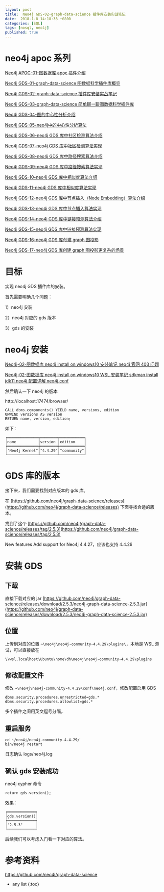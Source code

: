 ```yaml
---
layout: post
title:  Neo4j GDS-02-graph-data-science 插件库安装实战笔记
date:  2018-1-8 14:18:33 +0800
categories: [SQL]
tags: [nosql, neo4j]
published: true
---
```



# neo4j apoc 系列

[Neo4j APOC-01-图数据库 apoc 插件介绍](https://houbb.github.io/2018/01/08/neo4j-plugins-apoc-01-intro)

[Neo4j GDS-01-graph-data-science 图数据科学插件库概览](https://houbb.github.io/2018/01/08/neo4j-plugins-gds-01-overview)

[Neo4j GDS-02-graph-data-science 插件库安装实战笔记](https://houbb.github.io/2018/01/08/neo4j-plugins-gds-02-install-inaction)

[Neo4j GDS-03-graph-data-science 简单聊一聊图数据科学插件库](https://houbb.github.io/2018/01/08/neo4j-plugins-gds-03-intro-chat)

[Neo4j GDS-04-图的中心性分析介绍](https://houbb.github.io/2018/01/08/neo4j-plugins-gds-04-chat-middle-analysis-intro)

[Neo4j GDS-05-neo4j中的中心性分析算法](https://houbb.github.io/2018/01/08/neo4j-plugins-gds-04-chat-middle-analysis-impl)

[Neo4j GDS-06-neo4j GDS 库中社区检测算法介绍](https://houbb.github.io/2018/01/08/neo4j-plugins-gds-06-chat-community-detection-intro)

[Neo4j GDS-07-neo4j GDS 库中社区检测算法实现](https://houbb.github.io/2018/01/08/neo4j-plugins-gds-07-chat-community-detection-impl)

[Neo4j GDS-08-neo4j GDS 库中路径搜索算法介绍](https://houbb.github.io/2018/01/08/neo4j-plugins-gds-08-chat-path-search-intro)

[Neo4j GDS-09-neo4j GDS 库中路径搜索算法实现](https://houbb.github.io/2018/01/08/neo4j-plugins-gds-09-chat-path-search-impl)

[Neo4j GDS-10-neo4j GDS 库中相似度算法介绍](https://houbb.github.io/2018/01/08/neo4j-plugins-gds-10-chat-similar-intro)

[Neo4j GDS-11-neo4j GDS 库中相似度算法实现](https://houbb.github.io/2018/01/08/neo4j-plugins-gds-11-chat-similar-impl)

[Neo4j GDS-12-neo4j GDS 库中节点插入（Node Embedding）算法介绍](https://houbb.github.io/2018/01/08/neo4j-plugins-gds-12-chat-node-embedding-intro)

[Neo4j GDS-13-neo4j GDS 库中节点插入算法实现](https://houbb.github.io/2018/01/08/neo4j-plugins-gds-13-chat-node-embedding-impl)

[Neo4j GDS-14-neo4j GDS 库中链接预测算法介绍](https://houbb.github.io/2018/01/08/neo4j-plugins-gds-14-chat-link-pre-intro)

[Neo4j GDS-15-neo4j GDS 库中链接预测算法实现](https://houbb.github.io/2018/01/08/neo4j-plugins-gds-15-chat-link-pre-impl)

[Neo4j GDS-16-neo4j GDS 库创建 graph 图投影](https://houbb.github.io/2018/01/08/neo4j-plugins-gds-16-chat-create-graph)

[Neo4j GDS-17-neo4j GDS 库创建 graph 图投影更复杂的场景](https://houbb.github.io/2018/01/08/neo4j-plugins-gds-17-chat-create-graph-more)

# 目标

实现 neo4j GDS 插件库的安装。

首先需要明确几个问题：

1）neo4j 安装

2）neo4j 对应的 gds 版本

3）gds 的安装


# neo4j 安装

[Neo4j-02-图数据库 neo4j install on windows10 安装笔记 neo4j 官网 403 问题](https://houbb.github.io/2018/01/08/neo4j-02-windows10-install)

[Neo4j-02-图数据库 neo4j install on windows10 WSL 安装笔记 sdkman install jdk11 neo4j 配置详解 neo4j.conf](https://houbb.github.io/2018/01/08/neo4j-02-windows10-install-WSL)

然后确认一下 neo4j 的版本

http://localhost:17474/browser/

```
CALL dbms.components() YIELD name, versions, edition
UNWIND versions AS version
RETURN name, version, edition;
```

如下：

```
╒══════════════╤════════╤═══════════╕
│name          │version │edition    │
╞══════════════╪════════╪═══════════╡
│"Neo4j Kernel"│"4.4.29"│"community"│
└──────────────┴────────┴───────────┘
```

# GDS 库的版本

接下来，我们需要找到对应版本的 gds 库。

在 [https://github.com/neo4j/graph-data-science/releases](https://github.com/neo4j/graph-data-science/releases) 下面寻找合适的版本。

找到了这个 [https://github.com/neo4j/graph-data-science/releases/tag/2.5.3](https://github.com/neo4j/graph-data-science/releases/tag/2.5.3)

New features Add support for Neo4j 4.4.27，应该也支持 4.4.29

# 安装 GDS

## 下载

直接下载对应的 jar [https://github.com/neo4j/graph-data-science/releases/download/2.5.3/neo4j-graph-data-science-2.5.3.jar](https://github.com/neo4j/graph-data-science/releases/download/2.5.3/neo4j-graph-data-science-2.5.3.jar)

## 位置

上传到对应的位置 `~\neo4j\neo4j-community-4.4.29\plugins\`，本地是 WSL 测试，可以直接放在

```
\\wsl.localhost\Ubuntu\home\dh\neo4j\neo4j-community-4.4.29\plugins
```

## 修改配置文件

修改 `~\neo4j\neo4j-community-4.4.29\conf\neo4j.conf`，修改配置启用 GDS


```properties
dbms.security.procedures.unrestricted=gds.*
dbms.security.procedures.allowlist=gds.*
```

多个插件之间用英文逗号分隔。

## 重启服务

```
cd ~/neo4j/neo4j-community-4.4.29/
bin/neo4j restart
```

日志确认 logs/neo4j.log


## 确认 gds 安装成功

neo4j cypher 命令

```
return gds.version();
```

效果：

```
╒═════════════╕
│gds.version()│
╞═════════════╡
│"2.5.3"      │
└─────────────┘
```

后续我们可以考虑入门看一下对应的算法。

# 参考资料

https://github.com/neo4j/graph-data-science


* any list
{:toc}


